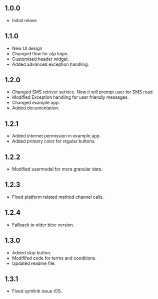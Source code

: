 ## 1.0.0

- Initial relase

## 1.1.0

- New UI design
- Changed flow for otp login.
- Customised header widget.
- Added advanced exception handling.

## 1.2.0

- Changed SMS retriver service. Now it will prompt user for SMS read.
- Modified Exception handling for user friendly messages.
- Changed example app.
- Added documentation.

## 1.2.1

- Added internet permission in example app.
- Added primary color for regular buttons.

## 1.2.2

- Modified usermodel for more granular data.

## 1.2.3

- Fixed platform related method channel calls.

## 1.2.4

- Fallback to older bloc version.

## 1.3.0

- Added skip button.
- Modififed code for terms and conditions.
- Updated readme file.

## 1.3.1

- Fixed symlink issue iOS.